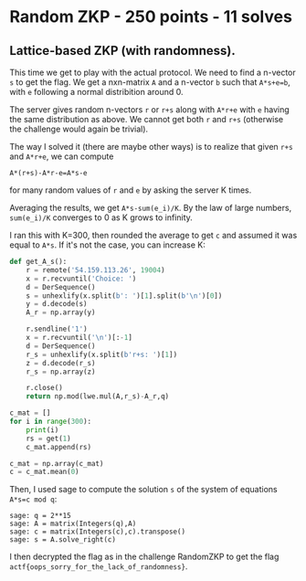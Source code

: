 # Random ZKP - 250 points - 11 solves
## Lattice-based ZKP (with randomness). 

This time we get to play with the actual protocol. We need to find a n-vector `s` to get the flag. We get a nxn-matrix `A` and a n-vector `b` such that `A*s+e=b`, with `e` following a normal distribition around 0.

The server gives random n-vectors `r` or `r+s` along with `A*r+e` with `e` having the same distribution as above. We cannot get both `r` and `r+s` (otherwise the challenge would again be trivial). 

The way I solved it (there are maybe other ways) is to realize that given `r+s` and `A*r+e`, we can compute 
```
A*(r+s)-A*r-e=A*s-e
```
for many random values of `r` and `e` by asking the server K times.

Averaging the results, we get `A*s-sum(e_i)/K`. By the law of large numbers, `sum(e_i)/K` converges to 0 as K grows to infinity. 

I ran this with K=300, then rounded the average to get `c` and assumed it was equal to `A*s`. If it's not the case, you can increase K:
```python
def get_A_s():
    r = remote('54.159.113.26', 19004)
    x = r.recvuntil('Choice: ')
    d = DerSequence()
    s = unhexlify(x.split(b': ')[1].split(b'\n')[0])
    y = d.decode(s)
    A_r = np.array(y)

    r.sendline('1')
    x = r.recvuntil('\n')[:-1]
    d = DerSequence()
    r_s = unhexlify(x.split(b'r+s: ')[1])
    z = d.decode(r_s)
    r_s = np.array(z)

    r.close()
    return np.mod(lwe.mul(A,r_s)-A_r,q)

c_mat = []
for i in range(300):
    print(i)
    rs = get(1)
    c_mat.append(rs)

c_mat = np.array(c_mat)
c = c_mat.mean(0)
```

Then, I used sage to compute the solution `s` of the system of equations `A*s=c mod q`:
```
sage: q = 2**15
sage: A = matrix(Integers(q),A)
sage: c = matrix(Integers(c),c).transpose()
sage: s = A.solve_right(c)
```

I then decrypted the flag as in the challenge RandomZKP to get the flag `actf{oops_sorry_for_the_lack_of_randomness}`.
